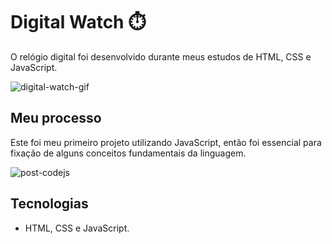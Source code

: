 # Digital Watch ⏱️
O relógio digital foi desenvolvido durante meus estudos de HTML, CSS e JavaScript.

![digital-watch-gif](https://github.com/thalitavuolo/digital-watch/assets/167643471/c198cbc9-1253-48a6-bfeb-cb5484326b33)

## Meu processo
Este foi meu primeiro projeto utilizando JavaScript, então foi essencial para fixação de alguns conceitos fundamentais da linguagem.

![post-codejs](https://github.com/thalitavuolo/digital-watch/assets/167643471/cbffafc9-8e87-46ff-9c03-14f235ca4110)

## Tecnologias
- HTML, CSS e JavaScript.
